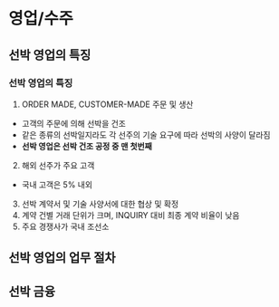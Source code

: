 # 영업/수주

## 선박 영업의 특징

### 선박 영업의 특징
1. ORDER MADE, CUSTOMER-MADE 주문 및 생산
  - 고객의 주문에 의해 선박을 건조
  - 같은 종류의 선박일지라도 각 선주의 기술 요구에 따라 선박의 사양이 달라짐
  - **선박 영업은 선박 건조 공정 중 맨 첫번째**
2. 해외 선주가 주요 고객
  - 국내 고객은 5% 내외
  
3. 선박 계약서 및 기술 사양서에 대한 협상 및 확정
4. 계약 건별 거래 단위가 크며, INQUIRY 대비 최종 계약 비율이 낮음
5. 주요 경쟁사가 국내 조선소


## 선박 영업의 업무 절차
## 선박 금융



